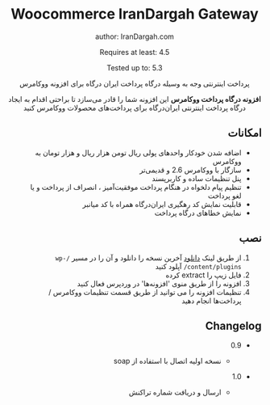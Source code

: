﻿<div align="center">

# Woocommerce IranDargah Gateway

author: IranDargah.com

Requires at least: 4.5

Tested up to: 5.3

پرداخت اینترنتی وجه به وسیله درگاه پرداخت ایران درگاه برای افزونه ووکامرس

<p dir="ltr">

**افزونه درگاه پرداخت ووکامرس** این افزونه شما را قادر می‌سازد تا براحتی اقدام به ایجاد درگاه پرداخت اینترنتی ایران‌درگاه برای پرداخت‌های محصولات ووکامرس کنید
</p>

</div>

<div dir="rtl">

## امکانات
 * اضافه شدن خودکار واحد‌های پولی ریال تومن هزار ریال و هزار تومان به ووکامرس
 * سازگار با ووکامرس 2.6 و قدیمی‌تر
 * پنل تنظیمات ساده و کاربرپسند
 * تنظیم پیام دلخواه در هنگام پرداخت موفقیت‌آمیز ، انصراف از پرداخت و یا لغو پرداخت
 * قابلیت نمایش کد رهگیری ایران‌درگاه همراه با کد میانبر
 * نمایش خطاهای درگاه پرداخت
</div>




<div dir="rtl">

## نصب
1. از طریق لینک [دانلود](https://github.com/irandargah/woocommerce/releases/latest) آخرین نسخه را دانلود و آن را در مسیر `/wp-content/plugins/` آپلود کنید
2. فایل زیپ را extract کرده
3. افزونه را از طریق منوی 'افزونه‌ها' در وردپرس فعال کنید
4. تنظیمات افزونه را می توانید از طریق قسمت تنظیمات ووکامرس / پرداخت‌ها انجام دهید

## Changelog

* 0.9

    - نسخه اولیه اتصال با استفاده از soap

* 1.0

    - ارسال و دریافت شماره تراکنش

</div>


